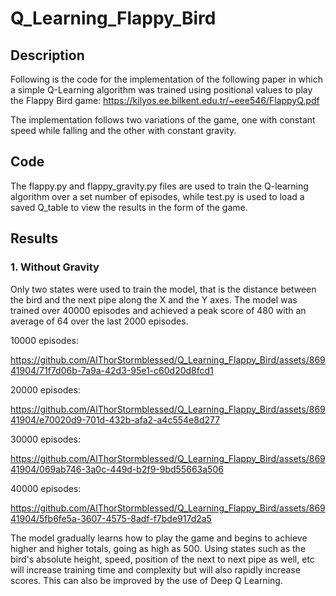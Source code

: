 # Q_Learning_Flappy_Bird

## Description

Following is the code for the implementation of the following paper in which a simple Q-Learning algorithm was trained using positional values to play the Flappy Bird game: https://kilyos.ee.bilkent.edu.tr/~eee546/FlappyQ.pdf

The implementation follows two variations of the game, one with constant speed while falling and the other with constant gravity.

## Code

The flappy.py and flappy_gravity.py files are used to train the Q-learning algorithm over a set number of episodes, while test.py is used to load a saved Q_table to view the results in the form of the game.

## Results

### 1. Without Gravity

Only two states were used to train the model, that is the distance between the bird and the next pipe along the X and the Y axes. The model was trained over 40000 episodes and achieved a peak score of 480 with an average of 64 over the last 2000 episodes.

10000 episodes: 


https://github.com/AlThorStormblessed/Q_Learning_Flappy_Bird/assets/86941904/71f7d06b-7a9a-42d3-95e1-c60d20d8fcd1







20000 episodes:




https://github.com/AlThorStormblessed/Q_Learning_Flappy_Bird/assets/86941904/e70020d9-701d-432b-afa2-a4c554e8d277




30000 episodes:





https://github.com/AlThorStormblessed/Q_Learning_Flappy_Bird/assets/86941904/069ab746-3a0c-449d-b2f9-9bd55663a506




40000 episodes:



https://github.com/AlThorStormblessed/Q_Learning_Flappy_Bird/assets/86941904/5fb6fe5a-3607-4575-8adf-f7bde917d2a5



The model gradually learns how to play the game and begins to achieve higher and higher totals, going as high as 500. Using states such as the bird's absolute height, speed, position of the next to next pipe as well, etc will increase training time and complexity but will also rapidly increase scores. This can also be improved by the use of Deep Q Learning.
